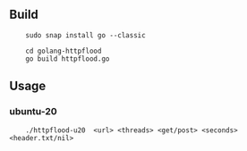 ## Build

```
    sudo snap install go --classic

    cd golang-httpflood
    go build httpflood.go
```

## Usage
### ubuntu-20
```
    ./httpflood-u20  <url> <threads> <get/post> <seconds> <header.txt/nil>
```
